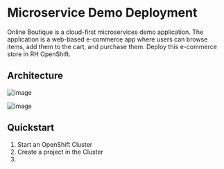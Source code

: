 # Microservice Demo Deployment
Online Boutique is a cloud-first microservices demo application. The application is a web-based e-commerce app where users can browse items, add them to the cart, and purchase them. Deploy this e-commerce store in RH OpenShift.

## Architecture
![image](https://github.com/user-attachments/assets/2a8ddc79-ce80-4773-9fe0-ae46e1ee5a25)

![image](https://github.com/user-attachments/assets/f17f6690-bbf1-4358-8e5c-eda698485b18)

## Quickstart

1. Start an OpenShift Cluster
2. Create a project in the Cluster
3. 


